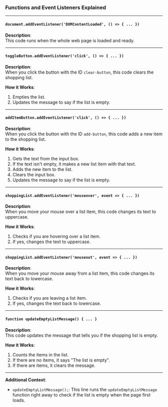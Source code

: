 ### Functions and Event Listeners Explained

---

#### `document.addEventListener('DOMContentLoaded', () => { ... })`

**Description**:  
This code runs when the whole web page is loaded and ready.

---

#### `toggleButton.addEventListener('click', () => { ... })`

**Description**:  
When you click the button with the ID `clear-button`, this code clears the shopping list.

**How it Works**:
1. Empties the list.
2. Updates the message to say if the list is empty.

---

#### `addItemButton.addEventListener('click', () => { ... })`

**Description**:  
When you click the button with the ID `add-button`, this code adds a new item to the shopping list.

**How it Works**:
1. Gets the text from the input box.
2. If the text isn't empty, it makes a new list item with that text.
3. Adds the new item to the list.
4. Clears the input box.
5. Updates the message to say if the list is empty.

---

#### `shoppingList.addEventListener('mouseover', event => { ... })`

**Description**:  
When you move your mouse over a list item, this code changes its text to uppercase.

**How it Works**:
1. Checks if you are hovering over a list item.
2. If yes, changes the text to uppercase.

---

#### `shoppingList.addEventListener('mouseout', event => { ... })`

**Description**:  
When you move your mouse away from a list item, this code changes its text back to lowercase.

**How it Works**:
1. Checks if you are leaving a list item.
2. If yes, changes the text back to lowercase.

---

#### `function updateEmptyListMessage() { ... }`

**Description**:  
This code updates the message that tells you if the shopping list is empty.

**How it Works**:
1. Counts the items in the list.
2. If there are no items, it says "The list is empty".
3. If there are items, it clears the message.

---

**Additional Context**:
- `updateEmptyListMessage();`: This line runs the `updateEmptyListMessage` function right away to check if the list is empty when the page first loads.
